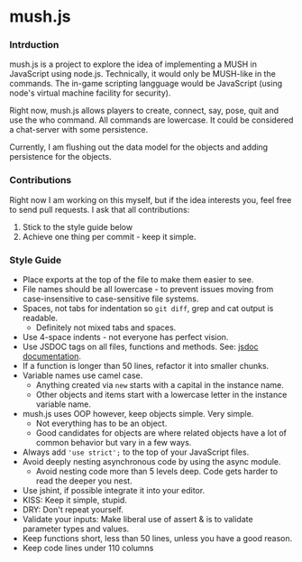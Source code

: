 # mush.js

### Intrduction
mush.js is a project to explore the idea of implementing a MUSH in JavaScript using node.js. Technically, it would only be MUSH-like in the commands. The in-game scripting langguage would be JavaScript (using node's virtual machine facility for security).

Right now, mush.js allows players to create, connect, say, pose, quit and use the who command. All commands are lowercase. It could be considered a chat-server with some persistence.

Currently, I am flushing out the data model for the objects and adding persistence for the objects. 

### Contributions
Right now I am working on this myself, but if the idea interests you, feel free to send pull requests. I ask that all contributions:

1. Stick to the style guide below
1. Achieve one thing per commit - keep it simple.

### Style Guide
* Place exports at the top of the file to make them easier to see.
* File names should be all lowercase - to prevent issues moving from case-insensitive to case-sensitive file systems.
* Spaces, not tabs for indentation so `git diff`, grep and cat output is readable.
    * Definitely not mixed tabs and spaces.
* Use 4-space indents - not everyone has perfect vision.
* Use JSDOC tags on all files, functions and methods. See: [jsdoc documentation](http://code.google.com/p/jsdoc-toolkit/wiki/TagReference "Link to jsdoc tags").
* If a function is longer than 50 lines, refactor it into smaller chunks.
* Variable names use camel case.
    * Anything created via `new` starts with a capital in the instance name.
    * Other objects and items start with a lowercase letter in the instance variable name.
* mush.js uses OOP however, keep objects simple. Very simple.
    * Not everything has to be an object.
    * Good candidates for objects are where related objects have a lot of common behavior but vary in a few ways.
* Always add `'use strict';` to the top of your JavaScript files.
* Avoid deeply nesting asynchronous code by using the async module.
    * Avoid nesting code more than 5 levels deep. Code gets harder to read the deeper you nest.
* Use jshint, if possible integrate it into your editor.
* KISS: Keep it simple, stupid.
* DRY: Don't repeat yourself.
* Validate your inputs: Make liberal use of assert & is to validate parameter types and values.
* Keep functions short, less than 50 lines, unless you have a good reason.
* Keep code lines under 110 columns

